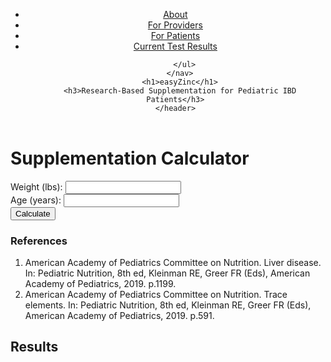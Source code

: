 <html>
<head>
  <title>easyZinc</title>
  <link rel="stylesheet" type="text/css" href="style.css">
</head>
<body>
  <div class="top-section">
    <header>
      <nav>
        <ul>
          <li><a href="#">About</a></li>
          <li><a href="#">For Providers</a></li>
          <li><a href="#">For Patients</a></li> 
          <li><a href="https://github.com/sumeishan/zinc/blob/main/Current_Test_Results.md" target="_blank">Current Test Results</a></li>
          
        </ul>
      </nav>
      <h1>easyZinc</h1>
      <h3>Research-Based Supplementation for Pediatric IBD Patients</h3>
    </header>
  </div>
 
  <div class="top-section">
    <h1>Supplementation Calculator</h1>
    <div class="calculator">
      <label for="input1">Weight (lbs):</label>
      <input type="number" id="input1">
      <br>
      <label for="input2">Age (years):</label>
      <input type="number" id="input2">
      <br>
      <button onclick="calculate()">Calculate</button>
      <div id="result"></div>
      <div>
        <h3 style="font-weight: bold;">References</h3>
        <ol>
          <li>American Academy of Pediatrics Committee on Nutrition. Liver disease. In: Pediatric Nutrition, 8th ed, Kleinman RE, Greer FR (Eds), American Academy of Pediatrics, 2019. p.1199.</li>
          <li>American Academy of Pediatrics Committee on Nutrition. Trace elements. In: Pediatric Nutrition, 8th ed, Kleinman RE, Greer FR (Eds), American Academy of Pediatrics, 2019. p.591.</li>
        </ol>
      </div>
    </div>
  </div>

  <h2>Results</h2>

  <table style="display: none;"> <!-- Hide the table by default -->
    <thead>
      <tr>
        <th>URL</th>
        <th>Suggested Dosage</th>
        <th>Original Suggested Serving Size</th>
      </tr>
    </thead>
    <tbody id="table-body"> <!-- Added an id attribute -->
      <!-- JavaScript code will generate rows here -->
    </tbody>
  </table>
  
  <script>
    // Your JavaScript code
    const dictionaryObject = {};

    fetch('https://raw.githubusercontent.com/sumeishan/zinc/main/Supplementation%20Spreadsheet%20-%20Sheet1.csv')
      .then(response => response.text())
      .then(data => {
        const rows = data.split('\n').slice(1); // Remove header row

        rows.forEach(row => {
          const [url, origDosage, perMeasure, measure, dosagePerMeasure] = row.split(',');

          dictionaryObject[dosagePerMeasure] = {
            url: url,
            measure: measure, 
            origDosage: origDosage,
            perMeasure: perMeasure
          };
        });

        console.log('Dictionary object:', dictionaryObject);
      })
      .catch(error => {
        console.error('Error fetching CSV:', error);
      });

    // Function to calculate the number of measures and determine the appropriate measure word
    function getNumberOfMeasures(first_value = 40, dpm) {
      <!--   
      var { n: recommended_dose, duration: recommended_duration } = calculate_supplementation(first_value); // Fixed variable name
      -->
      const n = 40
      const dividend = Math.floor(n / dpm); // Fixed variable name
      return dividend;
    }

    // Array of measure word pairs [singular, plural]
    const measureWordPairs = [
      ['gummy', 'gummies'],
      ['capsule', 'capsules'],
      ['drop', 'drops'],
      ['tablet', 'tablets'],
      ['spray', 'sprays']
    ];

    // Function to get the singular version of the measure word
    function getMeasureSingular(measure) {
      const pair = measureWordPairs.find(([singular, _]) => measure === singular);
      return pair ? pair[0] : measure;
    }

    // Function to get the plural version of the measure word
    function getMeasurePlural(measure) {
      const pair = measureWordPairs.find(([_ , plural]) => measure === plural);
      return pair ? pair[1] : measure;
    }

    // Function to calculate the total dosage
    function calculateTotalDosage(numberOfMeasures, dosagePerMeasure) {
      const totalDosage = numberOfMeasures * dosagePerMeasure;
      return totalDosage.toFixed(1);
    }

    // Function to calculate the supplementation values
    function calculate_supplementation(weight_in_lbs) {
      let recommended_dose = 0;
      let recommended_duration = "4 to 6 weeks, depending on severity";
      let weight_in_kg = weight_in_lbs * 0.45359237;
      recommended_dose = Math.round(weight_in_kg * 10) / 10;
      return { n: recommended_dose, duration: recommended_duration };
    }

    // Function to perform the calculation and display the result
    function calculate() {
      var value1 = parseInt(document.getElementById("input1").value);
      var value2 = parseInt(document.getElementById("input2").value);
      var { n: recommended_dose, duration: recommended_duration } = calculate_supplementation(value1);
      var resultDiv = document.getElementById("result");
      resultDiv.innerHTML = "Recommended Dosage: " + recommended_dose + " mg per day" + "<br>Recommended Duration: " + recommended_duration;

      // Clear existing table rows
      const tbody = document.getElementById('table-body'); // Use the id attribute set for tbody
      tbody.innerHTML = '';

      // Generate new table rows
      for (const dosage in dictionaryObject) {
        const { url, measure, origDosage, perMeasure } = dictionaryObject[dosage];

        const row = document.createElement('tr');
        const numberOfMeasures = getNumberOfMeasures(value1, dosage);
        const suggestedDosage = numberOfMeasures === 1 ? getMeasureSingular(measure) : getMeasurePlural(measure);
        const originalSuggestedServing = `${origDosage} mg for every ${perMeasure} ${measure}`;

        row.innerHTML = `
          <td>${url}</td>
          <td>${numberOfMeasures} ${suggestedDosage} (Total Intake: ${calculateTotalDosage(numberOfMeasures, dosage)} mg)</td>
          <td>${originalSuggestedServing}</td>
        `;

        tbody.appendChild(row);
      }

      // Show the results table
      var table = document.querySelector('table');
      table.style.display = 'table';
    }
  </script>
</body>
</html>
